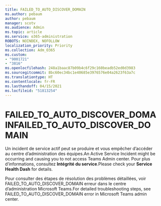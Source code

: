 ```yaml
---
title: FAILED_TO_AUTO_DISCOVER_DOMAIN
ms.author: pebaum
author: pebaum
manager: scotv
ms.audience: Admin
ms.topic: article
ms.service: o365-administration
ROBOTS: NOINDEX, NOFOLLOW
localization_priority: Priority
ms.collection: Adm_O365
ms.custom:
- "9001721"
- "3816"
ms.openlocfilehash: 248a1baac87b09b4c6f29c160beadb52ed0d3983
ms.sourcegitcommit: 8bc60ec34bc1e40685e3976576e04a2623f63a7c
ms.translationtype: HT
ms.contentlocale: fr-FR
ms.lasthandoff: 04/15/2021
ms.locfileid: "51813254"
---
```

# <a name="failed_to_auto_discover_domain"></a><span data-ttu-id="77b33-102">FAILED_TO_AUTO_DISCOVER_DOMAIN</span><span class="sxs-lookup"><span data-stu-id="77b33-102">FAILED_TO_AUTO_DISCOVER_DOMAIN</span></span>

<span data-ttu-id="77b33-103">Un incident de service actif peut se produire et vous empêcher d’accéder au centre d’administration des équipes.</span><span class="sxs-lookup"><span data-stu-id="77b33-103">An Active Service Incident might be occurring and causing you to not access Teams Admin center.</span></span> <span data-ttu-id="77b33-104">Pour plus d’informations, consultez **Intégrité du service**.</span><span class="sxs-lookup"><span data-stu-id="77b33-104">Please check your **Service Health Dash** for details.</span></span>

<span data-ttu-id="77b33-105">Pour consulter des étapes de résolution des problèmes détaillées, voir FAILED_TO_AUTO_DISCOVER_DOMAIN erreur dans le centre d’administration Microsoft Teams.</span><span class="sxs-lookup"><span data-stu-id="77b33-105">For detailed troubleshooting steps, see FAILED_TO_AUTO_DISCOVER_DOMAIN error in Microsoft Teams admin center.</span></span>
